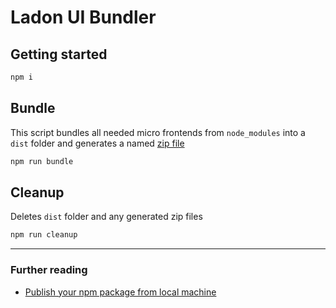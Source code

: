 # Ladon UI Bundler

## Getting started
```bash
npm i
```

## Bundle
This script bundles all needed micro frontends from `node_modules` into a `dist` folder and generates a named [zip file](zipper.mjs)

```bash
npm run bundle
```

## Cleanup
Deletes `dist` folder and any generated zip files
```bash
npm run cleanup
```

---

### Further reading
- [Publish your npm package from local machine](docs/local-npm-publish.md)
